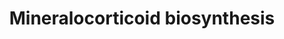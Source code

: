 ---
annotations:
- id: PW:0000002
  parent: classic metabolic pathway
  type: Pathway Ontology
  value: classic metabolic pathway
- id: PW:0000771
  parent: classic metabolic pathway
  type: Pathway Ontology
  value: mineralocorticoid biosynthetic pathway
- id: PW:0000010
  parent: classic metabolic pathway
  type: Pathway Ontology
  value: lipid metabolic pathway
- id: PW:0000773
  parent: classic metabolic pathway
  type: Pathway Ontology
  value: aldosterone biosynthetic pathway
authors:
- Conroy lipids
- Egonw
- DeSl
- LinaSchiffer
description: Mineralocorticoid synthesis and metabolism, which produce adrenal steroid
  hormones from cholesterol. These hromones regulate sodium retention in the kidneys
  and are therefore essential in sodium balance, intravascular volume, and blood pressure
  [PMID:8839934].  The pathway knowledge depicted in this model stems from William
  Griffths.  Metabolic reactions currently without a Rhea ID have been added in bold
  to the pathway model.
last-edited: 2023-06-30
organisms:
- Homo sapiens
redirect_from:
- /index.php/Pathway:WP5279
- /instance/WP5279
- /instance/WP5279_r126878
revision: r126878
schema-jsonld:
- '@context': https://schema.org/
  '@id': https://wikipathways.github.io/pathways/WP5279.html
  '@type': Dataset
  creator:
    '@type': Organization
    name: WikiPathways
  description: Mineralocorticoid synthesis and metabolism, which produce adrenal steroid
    hormones from cholesterol. These hromones regulate sodium retention in the kidneys
    and are therefore essential in sodium balance, intravascular volume, and blood
    pressure [PMID:8839934].  The pathway knowledge depicted in this model stems from
    William Griffths.  Metabolic reactions currently without a Rhea ID have been added
    in bold to the pathway model.
  keywords:
  - 11-Dehydrocorticosterone
  - 11-deoxycorticosterone
  - 11β,18,21-trihydroxy-5β-pregnan-3,20-dione
  - 18-Hydroxy-11-dehydrotetrahydrocorticosterone
  - 18-Hydroxycorticosterone
  - 3alpha,11beta,18,21-tetrahydroxy-5beta-pregnan-20-one
  - 3alpha,21-dihydroxy-5beta-pregnane-11,20-dione
  - 5alpha-Dihydrocorticosterone
  - 5alpha-pregnan-21-ol-3,11,20-trione
  - 5beta-Dihydroaldosterone
  - 5beta-Dihydrocorticosterone
  - 5beta-dihydrodeoxycorticosterone
  - 5beta-pregnan-21-ol-3,11,20-trione
  - AKR1C1
  - AKR1C2
  - AKR1C3
  - AKR1C4
  - AKR1D1
  - Aldosterone
  - Aldosterone 18-glucuronide
  - Alfadolone
  - Allotetrahydrocorticosterone
  - CYP11B1
  - CYP11B2
  - CYP21A2
  - Corticosterone
  - HSD11B1
  - HSD11B2
  - Progesterone
  - SRD5A1
  - SRD5A2
  - Tetrahydroaldosterone
  - Tetrahydrocorticosterone
  - UGT1A10
  - UGT2B7
  license: CC0
  name: Mineralocorticoid biosynthesis
seo: CreativeWork
title: Mineralocorticoid biosynthesis
wpid: WP5279
---